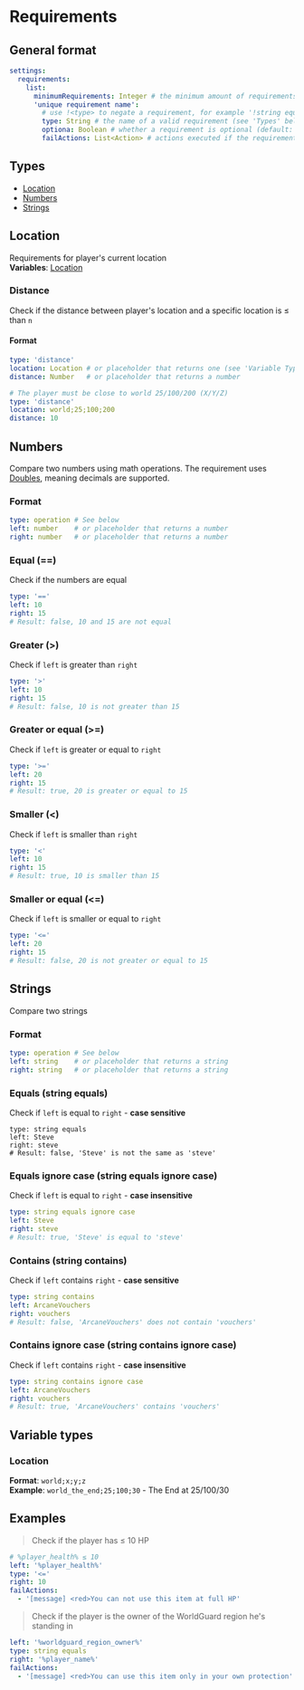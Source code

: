 # Requirements

## General format

```yaml
settings:
  requirements:
    list:
      minimumRequirements: Integer # the minimum amount of requirements a player must pass (default: -1, all) (OPTIONAL)
      'unique requirement name':
        # use !<type> to negate a requirement, for example '!string equals'
        type: String # the name of a valid requirement (see 'Types' below) (REQUIRED)
        optiona: Boolean # whether a requirement is optional (default: false) (OPTIONAL)
        failActions: List<Action> # actions executed if the requirement fails (OPTIONAL)
```

## Types

* [Location](requirements.md#location)
* [Numbers](requirements.md#numbers)
* [Strings](requirements.md#strings)

## Location

Requirements for player's current location\
**Variables**: [Location](requirements.md#variable-types-location)

### Distance <a href="#location-distance" id="location-distance"></a>

Check if the distance between player's location and a specific location is ≤ than `n`

#### Format <a href="#location-distance-format" id="location-distance-format"></a>

```yaml
type: 'distance'
location: Location # or placeholder that returns one (see 'Variable Types')
distance: Number   # or placeholder that returns a number
```

```yaml
# The player must be close to world 25/100/200 (X/Y/Z)
type: 'distance'
location: world;25;100;200
distance: 10
```

## Numbers

Compare two numbers using math operations. The requirement uses [Doubles](https://docs.oracle.com/javase/9/docs/api/java/lang/Double.html), meaning decimals are supported.

### Format <a href="#numbers-format" id="numbers-format"></a>

```yaml
type: operation # See below
left: number    # or placeholder that returns a number
right: number   # or placeholder that returns a number
```

### Equal (==) <a href="#numbers-equal" id="numbers-equal"></a>

Check if the numbers are equal

```yaml
type: '=='
left: 10
right: 15
# Result: false, 10 and 15 are not equal
```

### Greater (>) <a href="#numbers-greater" id="numbers-greater"></a>

Check if `left` is greater than `right`

```yaml
type: '>'
left: 10
right: 15
# Result: false, 10 is not greater than 15
```

### Greater or equal (>=) <a href="#numbers-great_or_equal" id="numbers-great_or_equal"></a>

Check if `left` is greater or equal to `right`

```yaml
type: '>='
left: 20
right: 15
# Result: true, 20 is greater or equal to 15
```

### Smaller (<) <a href="#numbers-smaller" id="numbers-smaller"></a>

Check if `left` is smaller than `right`

```yaml
type: '<'
left: 10
right: 15
# Result: true, 10 is smaller than 15
```

### Smaller or equal (<=) <a href="#numbers-smaller_or_equal" id="numbers-smaller_or_equal"></a>

Check if `left` is smaller or equal to `right`

```yaml
type: '<='
left: 20
right: 15
# Result: false, 20 is not greater or equal to 15
```

## Strings <a href="#strings" id="strings"></a>

Compare two strings

### Format <a href="#strings-format" id="strings-format"></a>

```yaml
type: operation # See below
left: string    # or placeholder that returns a string
right: string   # or placeholder that returns a string
```

### Equals (string equals) <a href="#strings-equals" id="strings-equals"></a>

Check if `left` is equal to `right` - **case sensitive**

```
type: string equals
left: Steve
right: steve
# Result: false, 'Steve' is not the same as 'steve'
```

### Equals ignore case (string equals ignore case) <a href="#strings-equals_ignore_case" id="strings-equals_ignore_case"></a>

Check if `left` is equal to `right` - **case insensitive**

```yaml
type: string equals ignore case
left: Steve
right: steve
# Result: true, 'Steve' is equal to 'steve'
```

### Contains (string contains) <a href="#strings-contains" id="strings-contains"></a>

Check if `left` contains `right` - **case sensitive**

```yaml
type: string contains
left: ArcaneVouchers
right: vouchers
# Result: false, 'ArcaneVouchers' does not contain 'vouchers'
```

### Contains ignore case (string contains ignore case)

Check if `left` contains `right` - **case insensitive**

```yaml
type: string contains ignore case
left: ArcaneVouchers
right: vouchers
# Result: true, 'ArcaneVouchers' contains 'vouchers'
```

## Variable types

### Location <a href="#variable-types-location" id="variable-types-location"></a>

**Format**: `world;x;y;z`\
**Example**: `world_the_end;25;100;30` - The End at 25/100/30

## Examples

> Check if the player has ≤ 10 HP

```yaml
# %player_health% ≤ 10
left: '%player_health%'
type: '<='
right: 10
failActions:
  - '[message] <red>You can not use this item at full HP'
```

> Check if the player is the owner of the WorldGuard region he's standing in

```yaml
left: '%worldguard_region_owner%'
type: string equals
right: '%player_name%'
failActions:
  - '[message] <red>You can use this item only in your own protection'
```

